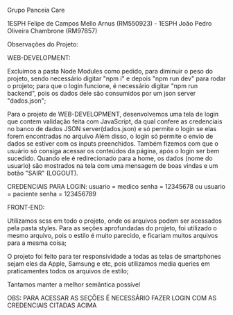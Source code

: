 Grupo Panceia Care

 1ESPH Felipe de Campos Mello Arnus (RM550923) - 1ESPH João Pedro Oliveira Chambrone (RM97857)  

Observações do Projeto:

WEB-DEVELOPMENT:

Excluimos a pasta Node Modules como pedido, para diminuir o peso do projeto, sendo necessário digitar "npm i" e depois "npm run dev" para rodar o projeto; para que o login funcione, é necessário digitar "npm run backend", pois os dados dele são consumidos por um json server "dados.json";

Para o projeto de WEB-DEVELOPMENT, desenvolvemos uma tela de login que contem validação feita com JavaScript, da qual confere as credenciais no banco de dados JSON server(dados.json) e só permite o login se elas forem encontradas no arquivo Além disso, o login só permite o envio de dados se estiver com os inputs preenchidos. Também fizemos com que o usuário só consiga acessar os conteúdos da página, após o login ser bem sucedido. Quando ele é redirecionado para a home, os dados (nome do usuario) são mostrados na tela com uma mensagem de boas vindas e um botão "SAIR" (LOGOUT).

CREDENCIAIS PARA LOGIN:
usuario = medico
senha = 12345678
    ou
usuario = paciente
senha = 123456789



FRONT-END:

Utilizamos scss em todo o projeto, onde os arquivos podem ser acessados pela pasta styles. Para as seções aprofundadas do projeto, foi utilizado o mesmo arquivo, pois o estilo é muito parecido, e ficariam muitos arquivos para a mesma coisa;

O projeto foi feito para ter responsividade a todas as telas de smartphones sejam eles da Apple, Samsung e etc, pois utilizamos media queries em praticamentes todos os arquivos de estilo;

Tantamos manter a melhor semântica possível

OBS: PARA ACESSAR AS SEÇÕES É NECESSÁRIO FAZER LOGIN COM AS CREDENCIAIS CITADAS ACIMA
